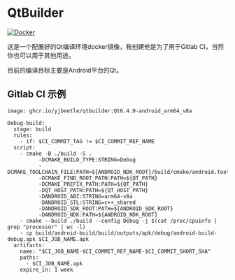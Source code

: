 # QtBuilder

[![Docker](https://github.com/YJBeetle/QtBuilder/actions/workflows/docker-publish.yml/badge.svg)](https://github.com/YJBeetle/QtBuilder/actions/workflows/docker-publish.yml)

这是一个配置好的Qt编译环境docker镜像，我创建他是为了用于Gitlab CI，当然你也可以用于其他用途。

目前的编译目标主要是Android平台的Qt。

## Gitlab CI 示例

```
image: ghcr.io/yjbeetle/qtbuilder:Qt6.4.0-android_arm64_v8a

Debug-build:
  stage: build
  rules:
    - if: $CI_COMMIT_TAG != $CI_COMMIT_REF_NAME
  script:
    - cmake -B ./build -S .
          -DCMAKE_BUILD_TYPE:STRING=Debug
          -DCMAKE_TOOLCHAIN_FILE:PATH=${ANDROID_NDK_ROOT}/build/cmake/android.toolchain.cmake
          -DCMAKE_FIND_ROOT_PATH:PATH=${QT_PATH}
          -DCMAKE_PREFIX_PATH:PATH=${QT_PATH}
          -DQT_HOST_PATH:PATH=${QT_HOST_PATH}
          -DANDROID_ABI:STRING=arm64-v8a
          -DANDROID_STL:STRING=c++_shared
          -DANDROID_SDK_ROOT:PATH=${ANDROID_SDK_ROOT}
          -DANDROID_NDK:PATH=${ANDROID_NDK_ROOT}
    - cmake --build ./build --config Debug -j $(cat /proc/cpuinfo | grep "processor" | wc -l)
    - cp build/android-build/build/outputs/apk/debug/android-build-debug.apk $CI_JOB_NAME.apk
  artifacts:
    name: "$CI_JOB_NAME-$CI_COMMIT_REF_NAME-$CI_COMMIT_SHORT_SHA"
    paths:
      - $CI_JOB_NAME.apk
    expire_in: 1 week
```